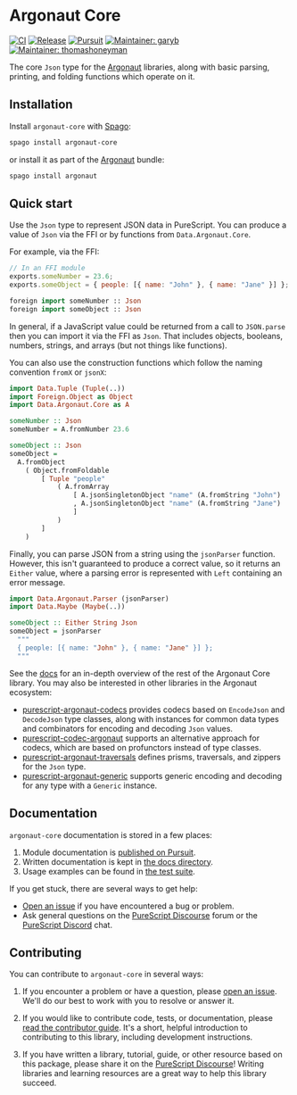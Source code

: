# Argonaut Core

[![CI](https://github.com/purescript-contrib/purescript-argonaut-core/workflows/CI/badge.svg?branch=main)](https://github.com/purescript-contrib/purescript-argonaut-core/actions?query=workflow%3ACI+branch%3Amain)
[![Release](http://img.shields.io/github/release/purescript-contrib/purescript-argonaut-core.svg)](https://github.com/purescript-contrib/purescript-argonaut-core/releases)
[![Pursuit](http://pursuit.purescript.org/packages/purescript-argonaut-core/badge)](http://pursuit.purescript.org/packages/purescript-argonaut-core)
[![Maintainer: garyb](https://img.shields.io/badge/maintainer-garyb-teal.svg)](http://github.com/garyb)
[![Maintainer: thomashoneyman](https://img.shields.io/badge/maintainer-thomashoneyman-teal.svg)](http://github.com/thomashoneyman)

The core `Json` type for the [Argonaut](https://github.com/purescript-contrib/purescript-argonaut) libraries, along with basic parsing, printing, and folding functions which operate on it.

## Installation

Install `argonaut-core` with [Spago](https://github.com/purescript/spago):

```sh
spago install argonaut-core
```

or install it as part of the [Argonaut](https://github.com/purescript-contrib/purescript-argonaut) bundle:

```sh
spago install argonaut
```

## Quick start

Use the `Json` type to represent JSON data in PureScript. You can produce a value of `Json` via the FFI or by functions from `Data.Argonaut.Core`.

For example, via the FFI:

```js
// In an FFI module
exports.someNumber = 23.6;
exports.someObject = { people: [{ name: "John" }, { name: "Jane" }] };
```

```purs
foreign import someNumber :: Json
foreign import someObject :: Json
```

In general, if a JavaScript value could be returned from a call to `JSON.parse` then you can import it via the FFI as `Json`. That includes objects, booleans, numbers, strings, and arrays (but not things like functions).

You can also use the construction functions which follow the naming convention `fromX` or `jsonX`:

```purs
import Data.Tuple (Tuple(..))
import Foreign.Object as Object
import Data.Argonaut.Core as A

someNumber :: Json
someNumber = A.fromNumber 23.6

someObject :: Json
someObject =
  A.fromObject
    ( Object.fromFoldable
        [ Tuple "people"
            ( A.fromArray
                [ A.jsonSingletonObject "name" (A.fromString "John")
                , A.jsonSingletonObject "name" (A.fromString "Jane")
                ]
            )
        ]
    )
```

Finally, you can parse JSON from a string using the `jsonParser` function. However, this isn't guaranteed to produce a correct value, so it returns an `Either` value, where a parsing error is represented with `Left` containing an error message.

```purs
import Data.Argonaut.Parser (jsonParser)
import Data.Maybe (Maybe(..))

someObject :: Either String Json
someObject = jsonParser
  """
  { people: [{ name: "John" }, { name: "Jane" }] };
  """
```

See the [docs](./docs) for an in-depth overview of the rest of the Argonaut Core library. You may also be interested in other libraries in the Argonaut ecosystem:

- [purescript-argonaut-codecs](https://github.com/purescript-contrib/purescript-argonaut-codecs) provides codecs based on `EncodeJson` and `DecodeJson` type classes, along with instances for common data types and combinators for encoding and decoding `Json` values.
- [purescript-codec-argonaut](https://github.com/garyb/purescript-codec-argonaut) supports an alternative approach for codecs, which are based on profunctors instead of type classes.
- [purescript-argonaut-traversals](https://github.com/purescript-contrib/purescript-argonaut-traversals) defines prisms, traversals, and zippers for the `Json` type.
- [purescript-argonaut-generic](https://github.com/purescript-contrib/purescript-argonaut-generic) supports generic encoding and decoding for any type with a `Generic` instance.

## Documentation

`argonaut-core` documentation is stored in a few places:

1. Module documentation is [published on Pursuit](https://pursuit.purescript.org/packages/purescript-argonaut-core).
2. Written documentation is kept in [the docs directory](./docs).
3. Usage examples can be found in [the test suite](./test).

If you get stuck, there are several ways to get help:

- [Open an issue](https://github.com/purescript-contrib/purescript-argonaut-core/issues) if you have encountered a bug or problem.
- Ask general questions on the [PureScript Discourse](https://discourse.purescript.org) forum or the [PureScript Discord](https://discord.com/invite/sMqwYUbvz6) chat.

## Contributing

You can contribute to `argonaut-core` in several ways:

1. If you encounter a problem or have a question, please [open an issue](https://github.com/purescript-contrib/purescript-argonaut-core/issues). We'll do our best to work with you to resolve or answer it.

2. If you would like to contribute code, tests, or documentation, please [read the contributor guide](./CONTRIBUTING.md). It's a short, helpful introduction to contributing to this library, including development instructions.

3. If you have written a library, tutorial, guide, or other resource based on this package, please share it on the [PureScript Discourse](https://discourse.purescript.org)! Writing libraries and learning resources are a great way to help this library succeed.
